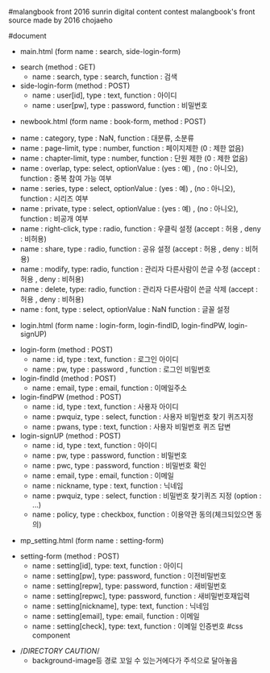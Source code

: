 #malangbook front
2016 sunrin digital content contest malangbook's front source
made by 2016 chojaeho

#document
 * main.html (form name : search, side-login-form)
  - search (method : GET)
    - name : search, type : search, function : 검색
  - side-login-form (method : POST)
    - name : user[id], type : text, function : 아이디
    - name : user[pw], type : password, function : 비밀번호
 * newbook.html (form name : book-form, method : POST)
  - name : category, type : NaN, function : 대분류, 소분류
  - name : page-limit, type : number, function : 페이지제한 (0 : 제한 없음)
  - name : chapter-limit, type : number, function : 단원 제한 (0 : 제한 없음)
  - name : overlap, type: select, optionValue : (yes : 예) , (no : 아니오), function : 중복 참여 가능 여부
  - name : series, type : select, optionValue : (yes : 예) , (no : 아니오), function : 시리즈 여부
  - name : private, type : select, optionValue : (yes : 예) , (no : 아니오), function : 비공개 여부
  - name : right-click, type : radio, function : 우클릭 설정 (accept : 허용 , deny : 비허용)
  - name : share, type : radio, function : 공유 설정 (accept : 허용 , deny : 비허용)
  - name : modify, type: radio, function : 관리자 다른사람이 쓴글 수정 (accept : 허용 , deny : 비허용)
  - name : delete, type: radio, function : 관리자 다른사람이 쓴글 삭제 (accept : 허용 , deny : 비허용)
  - name : font, type : select, optionValue : NaN function : 글꼴 설정
 * login.html (form name : login-form, login-findID, login-findPW, login-signUP)
  - login-form (method : POST)
    - name : id, type : text, function : 로그인 아이디
    - name : pw, type : password , function : 로그인 비밀번호
  - login-findId (method : POST)
    - name : email, type : email, function : 이메일주소
  - login-findPW (method : POST)
    - name : id, type : text, function : 사용자 아이디
    - name : pwquiz, type : select, function : 사용자 비밀번호 찾기 퀴즈지정
    - name : pwans, type : text, function : 사용자 비밀번호 퀴즈 답변
  - login-signUP (method : POST)
    - name : id, type : text, function : 아이디
    - name : pw, type : password, function : 비밀번호
    - name : pwc, type : password, function : 비밀번호 확인
    - name : email, type : email, function : 이메일
    - name : nickname, type : text, function : 닉네임
    - name : pwquiz, type : select, function : 비밀번호 찾기퀴즈 지정 (option : ...)
    - name : policy, type : checkbox, function : 이용약관 동의(체크되있으면 동의)
 * mp_setting.html (form name : setting-form)
  - setting-form (method : POST)
    - name : setting[id], type: text, function : 아이디
    - name : setting[pw], type: password, function : 이전비밀번호
    - name : setting[repw], type: password, function : 새비밀번호
    - name : setting[repwc], type: password, function : 새비밀번호재입력
    - name : setting[nickname], type: text, function : 닉네임
    - name : setting[email], type: email, function :  이메일
    - name : setting[check], type: text, function : 이메일 인증번호
#css component
  * /*DIRECTORY CAUTION*/
    - background-image등 경로 꼬일 수 있는거에다가 주석으로 달아놓음